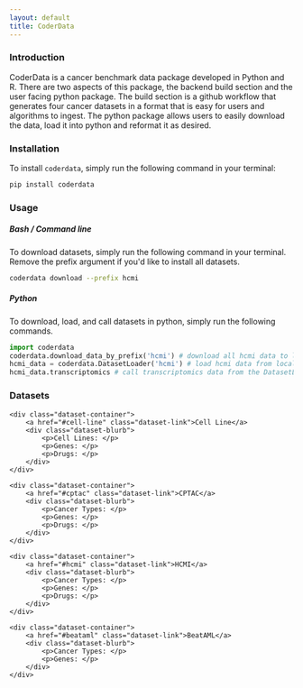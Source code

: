 ```yaml
---
layout: default
title: CoderData
---
```


<link rel="stylesheet" href="style.css">

<!-- # Cancer Omics and Drug Experiment Response Data (`coderdata`) Python Package -->

### Introduction
CoderData is a cancer benchmark data package developed in Python and R. 
There are two aspects of this package, the backend build section and the user facing python package.
The build section is a github workflow that generates four cancer datasets in a format that is easy for users and algorithms to ingest. 
The python package allows users to easily download the data, load it into python and reformat it as desired.

### Installation
To install `coderdata`, simply run the following command in your terminal:

```bash
pip install coderdata
```

### Usage
##### Bash / Command line
To download datasets, simply run the following command in your terminal. Remove the prefix argument if you'd like to install all datasets.

```bash
coderdata download --prefix hcmi
```

##### Python
To download, load, and call datasets in python, simply run the following commands. 

```python
import coderdata
coderdata.download_data_by_prefix('hcmi') # download all hcmi data to local directory.
hcmi_data = coderdata.DatasetLoader('hcmi') # load hcmi data from local directory into the DatasetLoader object.
hcmi_data.transcriptomics # call transcriptomics data from the DatasetLoader object.
```


### Datasets

<div class="dataset-section">

    <div class="dataset-container">
        <a href="#cell-line" class="dataset-link">Cell Line</a>
        <div class="dataset-blurb">
            <p>Cell Lines: </p>
            <p>Genes: </p>
            <p>Drugs: </p>
        </div>
    </div>

    <div class="dataset-container">
        <a href="#cptac" class="dataset-link">CPTAC</a>
        <div class="dataset-blurb">
            <p>Cancer Types: </p>
            <p>Genes: </p>
            <p>Drugs: </p>
        </div>
    </div>

    <div class="dataset-container">
        <a href="#hcmi" class="dataset-link">HCMI</a>
        <div class="dataset-blurb">
            <p>Cancer Types: </p>
            <p>Genes: </p>
            <p>Drugs: </p>
        </div>
    </div>

    <div class="dataset-container">
        <a href="#beataml" class="dataset-link">BeatAML</a>
        <div class="dataset-blurb">
            <p>Cancer Types: </p>
            <p>Genes: </p>
        </div>
    </div>

</div>
